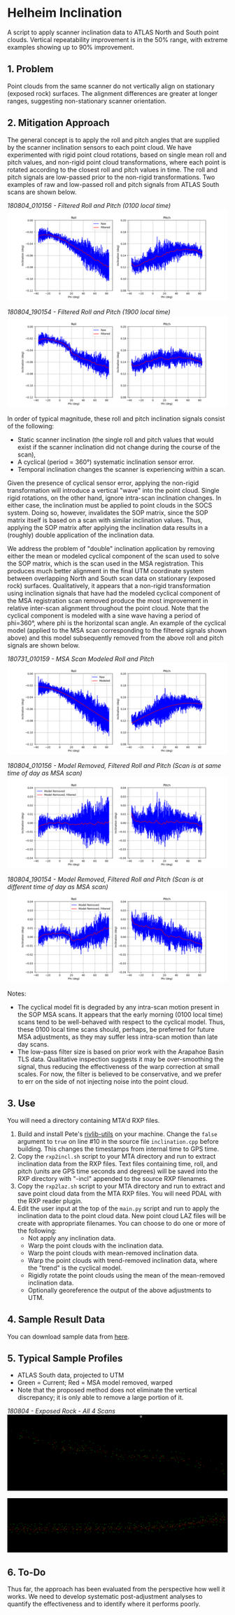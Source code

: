 # Helheim Inclination 
A script to apply scanner inclination data to ATLAS North and South point clouds. Vertical repeatability improvement is in the 50% range, with extreme examples showing up to 90% improvement.


## 1. Problem
Point clouds from the same scanner do not vertically align on stationary (exposed rock) surfaces. The alignment differences are greater at longer ranges, suggesting non-stationary scanner orientation.


## 2. Mitigation Approach
The general concept is to apply the roll and pitch angles that are supplied by the scanner inclination sensors to each point cloud. We have experimented with rigid point cloud rotations, based on single mean roll and pitch values, and non-rigid point cloud transformations, where each point is rotated according to the closest roll and pitch values in time. The roll and pitch signals are low-passed prior to the non-rigid transformations. Two examples of raw and low-passed roll and pitch signals from ATLAS South scans are shown below.

_180804_010156 - Filtered Roll and Pitch (0100 local time)_
![](images/inclination/filteredrollpitch-south-180804_010156.png)

_180804_190154 - Filtered Roll and Pitch (1900 local time)_
![](images/inclination/filteredrollpitch-south-180804_190154.png)

In order of typical magnitude, these roll and pitch inclination signals consist of the following:

- Static scanner inclination (the single roll and pitch values that would exist if the scanner inclination did not change during the course of the scan),
- A cyclical (period = 360°) systematic inclination sensor error.
- Temporal inclination changes the scanner is experiencing within a scan.

Given the presence of cyclical sensor error, applying the non-rigid transformation will introduce a vertical "wave" into the point cloud. Single rigid rotations, on the other hand, ignore intra-scan inclination changes. In either case, the inclination must be applied to point clouds in the SOCS system. Doing so, however, invalidates the SOP matrix, since the SOP matrix itself is based on a scan with similar inclination values. Thus, applying the SOP matrix after applying the inclination data results in a (roughly) double application of the inclination data.

We address the problem of "double" inclination application by removing either the mean or modeled cyclical component of the scan used to solve the SOP matrix, which is the scan used in the MSA registration. This produces much better alignment in the final UTM coordinate system between overlapping North and South scan data on stationary (exposed rock) surfaces. Qualitatively, it appears that a non-rigid transformation using inclination signals that have had the modeled cyclical component of the MSA registration scan removed produce the most improvement in relative inter-scan alignment throughout the point cloud. Note that the cyclical component is modeled with a sine wave having a period of phi=360°, where phi is the horizontal scan angle. An example of the cyclical model (applied to the MSA scan corresponding to the filtered signals shown above) and this model subsequently removed from the above roll and pitch signals are shown below.

_180731_010159 - MSA Scan Modeled Roll and Pitch_
![](images/inclination/modeledrollpitch-south-180731_010159-msascan.png)

_180804_010156 - Model Removed, Filtered Roll and Pitch (Scan is at same time of day as MSA scan)_
![](images/inclination/modelremoved-filteredrollpitch-south-180804_010156.png)

_180804_190154 - Model Removed, Filtered Roll and Pitch (Scan is at different time of day as MSA scan)_
![](images/inclination/modelremoved-filteredrollpitch-south-180804_190154.png)

Notes:
- The cyclical model fit is degraded by any intra-scan motion present in the SOP MSA scans. It appears that the early morning (0100 local time) scans tend to be well-behaved with respect to the cyclical model. Thus, these 0100 local time scans should, perhaps, be preferred for future MSA adjustments, as they may suffer less intra-scan motion than late day scans.
- The low-pass filter size is based on prior work with the Arapahoe Basin TLS data. Qualitative inspection suggests it may be over-smoothing the signal, thus reducing the effectiveness of the warp correction at small scales. For now, the filter is believed to be conservative, and we prefer to err on the side of not injecting noise into the point cloud.


## 3. Use
You will need a directory containing MTA'd RXP files.

1. Build and install Pete's [rivlib-utils](https://github.com/gadomski/rivlib-utils) on your machine. Change the `false` argument to `true` on line #10 in the source file `inclination.cpp` before building. This changes the timestamps from internal time to GPS time.
2. Copy the `rxp2incl.sh` script to your MTA directory and run to extract inclination data from the RXP files. Text files containing time, roll, and pitch (units are GPS time seconds and degrees) will be saved into the RXP directory with "-incl" appended to the source RXP filenames.
2. Copy the `rxp2laz.sh` script to your MTA directory and run to extract and save point cloud data from the MTA RXP files. You will need PDAL with the RXP reader plugin.
3. Edit the user input at the top of the `main.py` script and run to apply the inclination data to the point cloud data. New point cloud LAZ files will be create with appropriate filenames. You can choose to do one or more of the following:
    - Not apply any inclination data.
    - Warp the point clouds with the inclination data.
    - Warp the point clouds with mean-removed inclination data.
    - Warp the point clouds with trend-removed inclination data, where the "trend" is the cyclical model.
    - Rigidly rotate the point clouds using the mean of the mean-removed inclination data.
    - Optionally georeference the output of the above adjustments to UTM.


## 4. Sample Result Data
You can download sample data from [here](https://uofh-my.sharepoint.com/:f:/g/personal/pjhartze_cougarnet_uh_edu/En7uPV7ur-1GrKyoPuz479YBZl0B2Fs6f8Lm1URzX-fHSw?e=l4ujnh). 


## 5. Typical Sample Profiles

- ATLAS South data, projected to UTM
- Green = Current; Red = MSA model removed, warped
- Note that the proposed method does not eliminate the vertical discrepancy; it is only able to remove a large portion of it.

_180804 - Exposed Rock - All 4 Scans_
![](images/profiles/180804-4Scans-1.png)

![](images/profiles/180804-4Scans-2.png)


## 6. To-Do

Thus far, the approach has been evaluated from the perspective how well it works. We need to develop systematic post-adjustment analyses to quantify the effectiveness and to identify where it performs poorly.